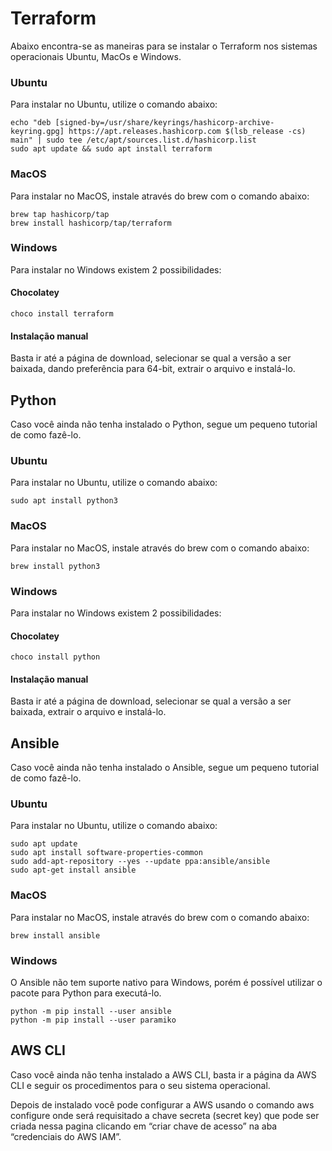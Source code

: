 # Terraform
Abaixo encontra-se as maneiras para se instalar o Terraform nos sistemas operacionais Ubuntu, MacOs e Windows.
### Ubuntu

Para instalar no Ubuntu, utilize o comando abaixo:

```wget -O- https://apt.releases.hashicorp.com/gpg | gpg --dearmor | sudo tee /usr/share/keyrings/hashicorp-archive-keyring.gpg
echo "deb [signed-by=/usr/share/keyrings/hashicorp-archive-keyring.gpg] https://apt.releases.hashicorp.com $(lsb_release -cs) main" | sudo tee /etc/apt/sources.list.d/hashicorp.list
sudo apt update && sudo apt install terraform
```
### MacOS

Para instalar no MacOS, instale através do brew com o comando abaixo:
```
brew tap hashicorp/tap
brew install hashicorp/tap/terraform
```
### Windows

Para instalar no Windows existem 2 possibilidades:

#### Chocolatey
```
choco install terraform
```
#### Instalação manual

Basta ir até a página de download, selecionar se qual a versão a ser baixada, dando preferência para 64-bit, extrair o arquivo e instalá-lo.

## Python
Caso você ainda não tenha instalado o Python, segue um pequeno tutorial de como fazê-lo.

### Ubuntu
Para instalar no Ubuntu, utilize o comando abaixo:
```
sudo apt install python3
```
### MacOS
Para instalar no MacOS, instale através do brew com o comando abaixo:
```
brew install python3
```
### Windows
Para instalar no Windows existem 2 possibilidades:

#### Chocolatey
```
choco install python
```
#### Instalação manual

Basta ir até a página de download, selecionar se qual a versão a ser baixada, extrair o arquivo e instalá-lo.

## Ansible
Caso você ainda não tenha instalado o Ansible, segue um pequeno tutorial de como fazê-lo.

### Ubuntu
Para instalar no Ubuntu, utilize o comando abaixo:
```
sudo apt update
sudo apt install software-properties-common
sudo add-apt-repository --yes --update ppa:ansible/ansible
sudo apt-get install ansible
```
### MacOS
Para instalar no MacOS, instale através do brew com o comando abaixo:
```
brew install ansible
```
### Windows
O Ansible não tem suporte nativo para Windows, porém é possível utilizar o pacote para Python para executá-lo.
```
python -m pip install --user ansible
python -m pip install --user paramiko
```
## AWS CLI
Caso você ainda não tenha instalado a AWS CLI, basta ir a página da AWS CLI e seguir os procedimentos para o seu sistema operacional.

Depois de instalado você pode configurar a AWS usando o comando aws configure onde será requisitado a chave secreta (secret key) que pode ser criada nessa pagina clicando em “criar chave de acesso” na aba “credenciais do AWS IAM”.

